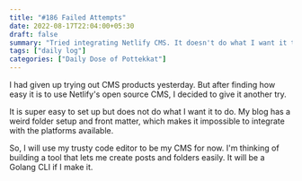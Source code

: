 ```yaml
---
title: "#186 Failed Attempts"
date: 2022-08-17T22:04:00+05:30
draft: false
summary: "Tried integrating Netlify CMS. It doesn't do what I want it to do."
tags: ["daily log"]
categories: ["Daily Dose of Pottekkat"]
---
```


I had given up trying out CMS products yesterday. But after finding how easy it is to use Netlify's open source CMS, I decided to give it another try.

It is super easy to set up but does not do what I want it to do. My blog has a weird folder setup and front matter, which makes it impossible to integrate with the platforms available.

So, I will use my trusty code editor to be my CMS for now. I'm thinking of building a tool that lets me create posts and folders easily. It will be a Golang CLI if I make it.
